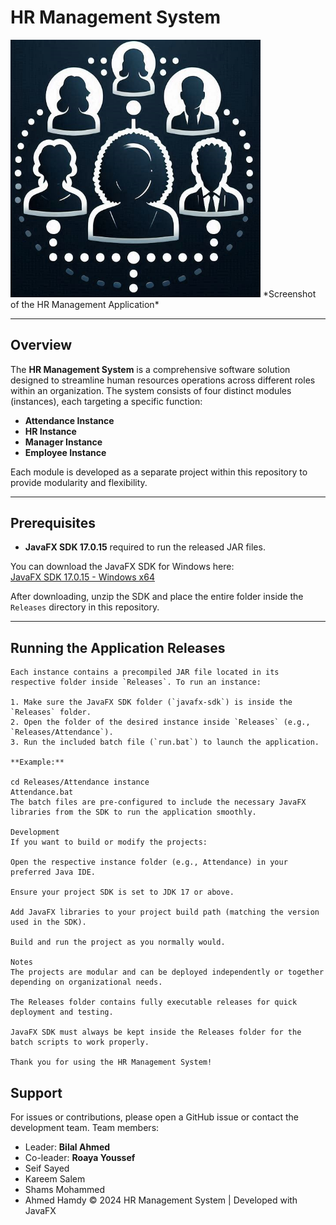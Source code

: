 # HR Management System

<img src="./Releases/Icon.png" alt="HR Management Application" style="width:400px; height:auto;" />
*Screenshot of the HR Management Application*

---

## Overview

The **HR Management System** is a comprehensive software solution designed to streamline human resources operations across different roles within an organization. The system consists of four distinct modules (instances), each targeting a specific function:

- **Attendance Instance**  
- **HR Instance**  
- **Manager Instance**  
- **Employee Instance**  

Each module is developed as a separate project within this repository to provide modularity and flexibility.

---

## Prerequisites

- **JavaFX SDK 17.0.15** required to run the released JAR files.  

You can download the JavaFX SDK for Windows here:  
[JavaFX SDK 17.0.15 - Windows x64](https://download2.gluonhq.com/openjfx/17.0.15/openjfx-17.0.15_windows-x64_bin-sdk.zip)  

After downloading, unzip the SDK and place the entire folder inside the `Releases` directory in this repository.

---

## Running the Application Releases
```
Each instance contains a precompiled JAR file located in its respective folder inside `Releases`. To run an instance:

1. Make sure the JavaFX SDK folder (`javafx-sdk`) is inside the `Releases` folder.
2. Open the folder of the desired instance inside `Releases` (e.g., `Releases/Attendance`).
3. Run the included batch file (`run.bat`) to launch the application.

**Example:**  

cd Releases/Attendance instance
Attendance.bat
The batch files are pre-configured to include the necessary JavaFX libraries from the SDK to run the application smoothly.

Development
If you want to build or modify the projects:

Open the respective instance folder (e.g., Attendance) in your preferred Java IDE.

Ensure your project SDK is set to JDK 17 or above.

Add JavaFX libraries to your project build path (matching the version used in the SDK).

Build and run the project as you normally would.

Notes
The projects are modular and can be deployed independently or together depending on organizational needs.

The Releases folder contains fully executable releases for quick deployment and testing.

JavaFX SDK must always be kept inside the Releases folder for the batch scripts to work properly.

Thank you for using the HR Management System!
```
## Support
For issues or contributions, please open a GitHub issue or contact the development team.
Team members:
- Leader: **Bilal Ahmed**  
- Co-leader: **Roaya Youssef**
- Seif Sayed
- Kareem Salem
- Shams Mohammed
- Ahmed Hamdy
© 2024 HR Management System | Developed with JavaFX
